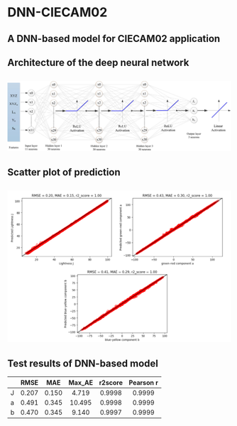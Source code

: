 # DNN-CIECAM02
A DNN-based model for CIECAM02 application
---
## Architecture of the deep neural network ##
![image](https://github.com/Hung-Chung-Li/DNN-CIECAM02/blob/master/DNN.jpg)
---
## Scatter plot of prediction ##
![image](https://github.com/Hung-Chung-Li/DNN-CIECAM02/blob/master/Results.png)
---
## Test results of DNN-based model ##
|       | RMSE     | MAE     | Max_AE     | r2score     | Pearson r     |
| ---------- | :-----------:  | :-----------: | :-----------: | :-----------: | :-----------: |
|J| 0.207| 0.150| 4.719| 0.9998|0.9999| 
|a| 0.491| 0.345| 10.495| 0.9998|0.9999| 
|b| 0.470| 0.345| 9.140| 0.9997|0.9999| 

